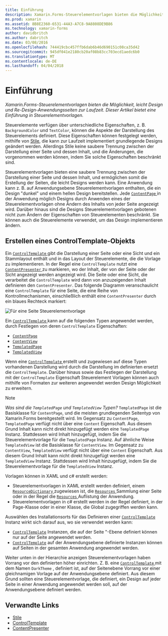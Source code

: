 ```yaml
---
title: Einführung
description: Xamarin.Forms-Steuerelementvorlagen bieten die Möglichkeit, leicht Design und Re-Design-Anwendungsseiten zur Laufzeit. Dieser Artikel bietet eine Einführung in Steuerelementvorlagen.
ms.prod: xamarin
ms.assetid: 8B8E2360-6531-44A3-A7C8-9A8808DE9B86
ms.technology: xamarin-forms
author: davidbritch
ms.author: dabritch
ms.date: 03/08/2016
ms.openlocfilehash: 744419cbc457ffb6dab6b46d690151c08ca35d42
ms.sourcegitcommit: 945df041e2180cb20af08b83cc703ecd1aedc6b0
ms.translationtype: MT
ms.contentlocale: de-DE
ms.lasthandoff: 04/04/2018
---
```

# <a name="introduction"></a>Einführung

_Xamarin.Forms-Steuerelementvorlagen bieten die Möglichkeit, leicht Design und Re-Design-Anwendungsseiten zur Laufzeit. Dieser Artikel bietet eine Einführung in Steuerelementvorlagen._

Steuerelemente verfügen über unterschiedliche Eigenschaften, z. B. `BackgroundColor` und `TextColor`, können die Aspekte der Darstellung des Steuerelements definiert. Diese Eigenschaften können festgelegt werden, mithilfe von [Stile](~/xamarin-forms/user-interface/styles/index.md), die kann zur Laufzeit implementiert grundlegende Designs geändert werden. Allerdings Stile keine saubere Trennung zwischen der Darstellung einer Seite und dessen Inhalt, und die Änderungen, die vorgenommen werden können, indem Sie solche Eigenschaften beschränkt sind.

Steuerelementvorlagen bieten eine saubere Trennung zwischen der Darstellung einer Seite und dessen Inhalt, und ermöglichen somit die Erstellung der Seiten, die leicht Designs werden kann. Eine Anwendung kann z. B. auf Anwendungsebene Steuerelementvorlagen enthalten, die ein Design "dunkel" und einem hellen Design bereitstellen. Jede [ `ContentPage` ](https://developer.xamarin.com/api/type/Xamarin.Forms.ContentPage/) in der Anwendung möglich Designs durch Anwenden eines der Steuerelementvorlagen ohne Ändern des Inhalts von jeder Seite angezeigt wird. Darüber hinaus sind die Designs Steuerelementvorlagen gebotenen nicht zum Ändern der Eigenschaften von Steuerelementen beschränkt. Sie können auch die Steuerelemente verwendet, um das Design implementieren ändern.

## <a name="creating-a-controltemplate"></a>Erstellen eines ControlTemplate-Objekts

Ein [ `ControlTemplate` ](https://developer.xamarin.com/api/type/Xamarin.Forms.ControlTemplate/) gibt die Darstellung einer Seite oder eine Sicht und ein Stammlayout enthält und in das Layout der Steuerelemente, die die Vorlage zu implementieren. In der Regel eine `ControlTemplate` nutzt eine [ `ContentPresenter` ](https://developer.xamarin.com/api/type/Xamarin.Forms.ContentPresenter/) zu markieren, wo der Inhalt, der von der Seite oder der Sicht angezeigt werden angezeigt wird. Die Seite oder eine Sicht, die verarbeitet die `ControlTemplate` wird dann von anzuzeigenden Inhalt definieren den `ContentPresenter`. Das folgende Diagramm veranschaulicht eine `ControlTemplate` für eine Seite, die eine Reihe von Kontrollmechanismen, einschließlich enthält eine `ContentPresenter` durch ein blaues Rechteck markiert:

![](introduction-images/control-template.png "Für eine Seite Steuerelementvorlage")

Ein [ `ControlTemplate` ](https://developer.xamarin.com/api/type/Xamarin.Forms.ControlTemplate/) kann auf die folgenden Typen angewendet werden, durch Festlegen von deren `ControlTemplate` Eigenschaften:

- [`ContentPage`](https://developer.xamarin.com/api/type/Xamarin.Forms.ContentPage/)
- [`ContentView`](https://developer.xamarin.com/api/type/Xamarin.Forms.ContentView/)
- [`TemplatedPage`](https://developer.xamarin.com/api/type/Xamarin.Forms.TemplatedPage/)
- [`TemplatedView`](https://developer.xamarin.com/api/type/Xamarin.Forms.TemplatedView/)

Wenn eine [ `ControlTemplate` ](https://developer.xamarin.com/api/type/Xamarin.Forms.ControlTemplate/) erstellt und zugewiesen auf diese Typen vorhandenen Darstellung wird durch die Darstellung im definierten ersetzt die `ControlTemplate`. Darüber hinaus sowie das Festlegen der Darstellung mit der `ControlTemplate` Eigenschaft Steuerelement Vorlagen können auch mithilfe von Formaten zur weiteren angewendet werden Design Möglichkeit zu erweitern.

> [!NOTE]
>  *Was sind die `TemplatedPage` und `TemplatedView` Typen?* `TemplatedPage` ist die Basisklasse für `ContentPage`, und die meisten grundlegenden Seitentyp von Xamarin.Forms bereitgestellt wird. Im Gegensatz zu `ContentPage`, `TemplatedPage` verfügt nicht über eine `Content` Eigenschaft. Aus diesem Grund Inhalt kann nicht direkt hinzugefügt werden eine `TemplatedPage` Instanz. Stattdessen wird Inhalt hinzugefügt, indem Sie die Steuerelementvorlage für die `TemplatedPage` Instanz. Auf ähnliche Weise `TemplatedView` ist die Basisklasse für `ContentView`. Im Gegensatz zu `ContentView`, `TemplatedView` verfügt nicht über eine `Content` Eigenschaft. Aus diesem Grund Inhalt kann nicht direkt hinzugefügt werden eine `TemplatedView` Instanz. Stattdessen wird Inhalt hinzugefügt, indem Sie die Steuerelementvorlage für die `TemplatedView` Instanz.

Vorlagen können in XAML und c# erstellt werden:

- Steuerelementvorlagen in XAML erstellt werden definiert, einem [ `ResourceDictionary` ](https://developer.xamarin.com/api/type/Xamarin.Forms.ResourceDictionary/) zugewiesen ist, die [ `Resources` ](https://developer.xamarin.com/api/property/Xamarin.Forms.VisualElement.Resources/) Sammlung einer Seite oder in der Regel die [ `Resources` ](https://developer.xamarin.com/api/property/Xamarin.Forms.Application.Resources/) Auflistung der Anwendung.
- Steuerelementvorlagen in c# erstellt werden in der Regel definiert, in der Page-Klasse oder in einer Klasse, die Global zugegriffen werden kann.

Auswählen des Installationsorts für das Definieren einer [ `ControlTemplate` ](https://developer.xamarin.com/api/type/Xamarin.Forms.ControlTemplate/) Instanz wirkt sich darauf aus, wo sie verwendet werden kann:

- [`ControlTemplate`](https://developer.xamarin.com/api/type/Xamarin.Forms.ControlTemplate/) Instanzen, die auf der Seite "-Ebene definiert können nur auf der Seite angewendet werden.
- [`ControlTemplate`](https://developer.xamarin.com/api/type/Xamarin.Forms.ControlTemplate/) auf der Anwendungsebene definierte Instanzen können auf Seiten in der gesamten Anwendung angewendet werden.

Weiter unten in der Hierarchie anzeigen Steuerelementvorlagen haben Vorrang vor den definierten höher einrichten. Z. B. eine [ `ControlTemplate` ](https://developer.xamarin.com/api/type/Xamarin.Forms.ControlTemplate/) mit dem Namen `DarkTheme` , definiert ist, auf der Seitenebene Vorrang vor einer gleichnamigen Vorlage auf der Anwendungsebene definiert. Aus diesem Grund sollten eine Steuerelementvorlage, die definiert, ein Design auf jeder Seite in einer Anwendung angewendet werden soll, auf der Anwendungsebene definiert werden.


## <a name="related-links"></a>Verwandte Links

- [Stile](~/xamarin-forms/user-interface/styles/index.md)
- [ControlTemplate](https://developer.xamarin.com/api/type/Xamarin.Forms.ControlTemplate/)
- [ContentPresenter](https://developer.xamarin.com/api/type/Xamarin.Forms.ContentPresenter/)
